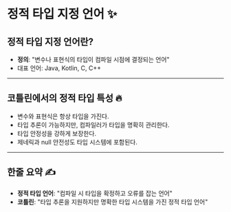 # 정적 타입 지정 언어 ✨

## 정적 타입 지정 언어란?
- **정의**: "변수나 표현식의 타입이 컴파일 시점에 결정되는 언어"
- 대표 언어: Java, Kotlin, C, C++

---

## 코틀린에서의 정적 타입 특성 🔥
- 변수와 표현식은 항상 타입을 가진다.
- 타입 추론이 가능하지만, 컴파일러가 타입을 명확히 관리한다.
- 타입 안정성을 강하게 보장한다.
- 제네릭과 null 안전성도 타입 시스템에 포함된다.

---

## 한줄 요약 ✍️
- **정적 타입 언어**: "컴파일 시 타입을 확정하고 오류를 잡는 언어"
- **코틀린**: "타입 추론을 지원하지만 명확한 타입 시스템을 가진 정적 타입 언어"
